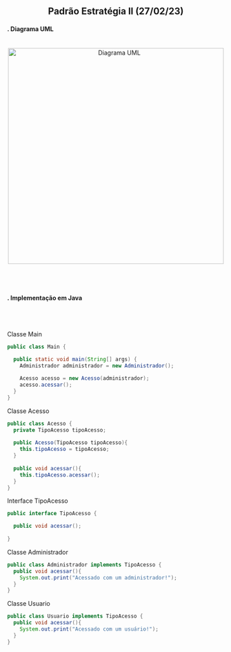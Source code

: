 <h2 align=center>Padrão Estratégia II (27/02/23)</h2>


<h4>. Diagrama UML</h4>
<br />
<div align="center">
  <img height="500px" alt="Diagrama UML" src="./images/stratyPattern.png">
</div>

<br />
<br />
<br />

<h4>. Implementação em Java</h4>
<br />
<br />

Classe Main
```java
public class Main {

  public static void main(String[] args) {
    Administrador administrador = new Administrador();
  
    Acesso acesso = new Acesso(administrador);
    acesso.acessar();
  }
}
```

Classe Acesso
```java
public class Acesso {
  private TipoAcesso tipoAcesso;
  
  public Acesso(TipoAcesso tipoAcesso){
    this.tipoAcesso = tipoAcesso;
  }
  
  public void acessar(){
    this.tipoAcesso.acessar();
  }
}
```

Interface TipoAcesso
```java
public interface TipoAcesso {

  public void acessar();
  
}
```

Classe Administrador
```java
public class Administrador implements TipoAcesso {
  public void acessar(){
    System.out.print("Acessado com um administrador!");
  }
}
```

Classe Usuario
```java
public class Usuario implements TipoAcesso {
  public void acessar(){
    System.out.print("Acessado com um usuário!");
  }
}
```
